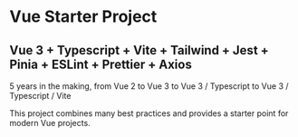 # Vue Starter Project

## Vue 3 + Typescript + Vite + Tailwind + Jest + Pinia + ESLint + Prettier + Axios

5 years in the making, from Vue 2 to Vue 3 to Vue 3 / Typescript to Vue 3 / Typescript / Vite

This project combines many best practices and provides a starter point for modern Vue projects.
